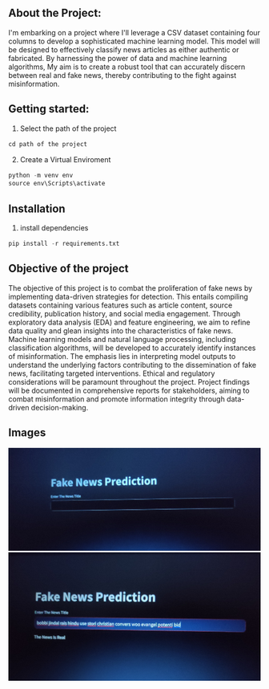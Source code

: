 ## About the Project: 
I'm embarking on a project where I'll leverage a CSV dataset containing four columns to develop a sophisticated machine learning model. This model will be designed to effectively classify news articles as either authentic or fabricated. By harnessing the power of data and machine learning algorithms, My aim is to create a robust tool that can accurately discern between real and fake news, thereby contributing to the fight against misinformation.
## Getting started:
1. Select the path of the project
```python
cd path of the project
```
2. Create a Virtual Enviroment
``` python
python -m venv env
source env\Scripts\activate
```
## Installation
1. install dependencies
```python
pip install -r requirements.txt
```
## Objective of the project
The objective of this project is to combat the proliferation of fake news by implementing data-driven strategies for detection. This entails compiling datasets containing various features such as article content, source credibility, publication history, and social media engagement. Through exploratory data analysis (EDA) and feature engineering, we aim to refine data quality and glean insights into the characteristics of fake news. Machine learning models and natural language processing, including classification algorithms, will be developed to accurately identify instances of misinformation. The emphasis lies in interpreting model outputs to understand the underlying factors contributing to the dissemination of fake news, facilitating targeted interventions. Ethical and regulatory considerations will be paramount throughout the project. Project findings will be documented in comprehensive reports for stakeholders, aiming to combat misinformation and promote information integrity through data-driven decision-making.
## Images
![alt_image](https://github.com/Saimoguloju/Fake-News-Detection-using-NLP/blob/master/image-2.jpg)
![alt_image](https://github.com/Saimoguloju/Fake-News-Detection-using-NLP/blob/master/image-1.jpg)
